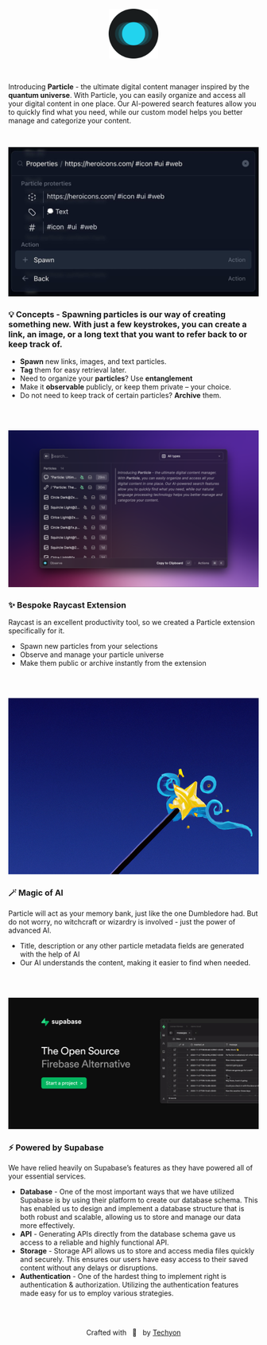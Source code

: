 <div style="text-align: center;">
  <p align="center">
    <img width="100" src="public/logo@dark.svg">
  </p>
</div>

<br>

Introducing **Particle** - the ultimate digital content manager inspired by the **quantum universe**. With
Particle, you can easily organize and access all your digital content in
one place. Our AI-powered search features allow you to quickly find what
you need, while our custom model helps you better manage and categorize your content.

<br>

![cmd+k](src/images/cmdk.jpg)

### 💡 Concepts - Spawning particles is our way of creating something new. With just a few keystrokes, you can create a link, an image, or a long text that you want to refer back to or keep track of.

- **Spawn** new links, images, and text particles.
- **Tag** them for easy retrieval later.
- Need to organize your **particles**? Use **entanglement**
- Make it **observable** publicly, or keep them private – your choice.
- Do not need to keep track of certain particles? **Archive** them.

<br>
<br>

![Raycast Extension](src/images/raycast.png)

### ✨ Bespoke Raycast Extension

Raycast is an excellent productivity tool, so we created a Particle extension specifically for it.

- Spawn new particles from your selections
- Observe and manage your particle universe
- Make them public or archive instantly from the extension

<br>
<br>

![AI](src/images/wand.png)

### 🪄 Magic of AI

Particle will act as your memory bank, just like the one Dumbledore had. But do not worry, no witchcraft or wizardry is involved - just the power of advanced AI.

- Title, description or any other particle metadata fields are generated with the help of AI
- Our AI understands the content, making it easier to find when needed.

<br>
<br>

![Supabase](src/images/supabase.jpeg)

### ⚡ Powered by Supabase

We have relied heavily on Supabase’s features as they have powered all of your essential services.

- **Database** - One of the most important ways that we have utilized Supabase is by using their platform to create our database schema. This has enabled us to design and implement a database structure that is both robust and scalable, allowing us to store and manage our data more effectively.
- **API** - Generating APIs directly from the database schema gave us access to a reliable and highly functional API.
- **Storage** - Storage API allows us to store and access media files quickly and securely. This ensures our users have easy access to their saved content without any delays or disruptions.
- **Authentication** - One of the hardest thing to implement right is authentication & authorization. Utilizing the authentication features made easy for us to employ various strategies.

<br>
<br>

<div style="text-align: center;">
  <p align="center">Crafted with &nbsp; 💚 &nbsp; by <a href="https://github.com/techyonx">Techyon</a></p>
</div>
